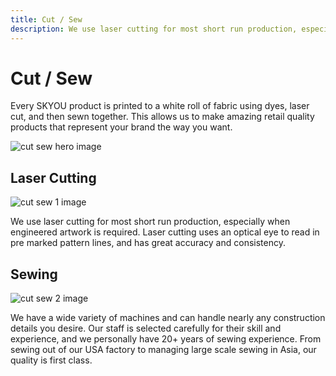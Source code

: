 ```yaml
---
title: Cut / Sew
description: We use laser cutting for most short run production, especially when engineered artwork is required. Laser cutting uses an optical eye to read in pre marked pattern lines, and has great accuracy and consistency
---
```


<columns mode="normal" number="2" number-l="2" number-m="1" number-s="1" id="cut-sew__hero">

<block id="cut-sew__hero__info">

# Cut / Sew

Every SKYOU product is printed to a white roll of fabric using dyes, laser cut, and then sewn together. This allows us to make amazing retail quality products that represent your brand the way you want.

</block>

<block id="cut-sew__hero__image-content">

![cut sew hero image](./img/cut-sew-hero.jpg)

</block>

</columns>











<columns mode="normal" number="2" number-l="2" number-m="1" number-s="1" id="cut-sew__options">

<block>

## Laser Cutting

![cut sew 1 image](./img/cut-sew-1.jpg)

We use laser cutting for most short run production, especially when engineered artwork is required. Laser cutting uses an optical eye to read in pre marked pattern lines, and has great accuracy and consistency.

</block>

<block>

## Sewing

![cut sew 2 image](./img/cut-sew-2.jpg)

We have a wide variety of machines and can handle nearly any construction details you desire. Our staff is selected carefully for their skill and experience, and we personally have 20+ years of sewing experience. From sewing out of our USA factory to managing large scale sewing in Asia, our quality is first class.

</block>

</columns>
